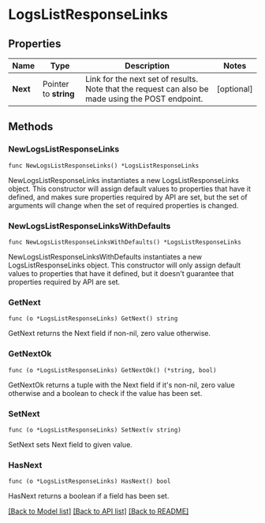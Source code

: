 # LogsListResponseLinks

## Properties

Name | Type | Description | Notes
---- | ---- | ----------- | ------
**Next** | Pointer to **string** | Link for the next set of results. Note that the request can also be made using the POST endpoint. | [optional] 

## Methods

### NewLogsListResponseLinks

`func NewLogsListResponseLinks() *LogsListResponseLinks`

NewLogsListResponseLinks instantiates a new LogsListResponseLinks object.
This constructor will assign default values to properties that have it defined,
and makes sure properties required by API are set, but the set of arguments
will change when the set of required properties is changed.

### NewLogsListResponseLinksWithDefaults

`func NewLogsListResponseLinksWithDefaults() *LogsListResponseLinks`

NewLogsListResponseLinksWithDefaults instantiates a new LogsListResponseLinks object.
This constructor will only assign default values to properties that have it defined,
but it doesn't guarantee that properties required by API are set.

### GetNext

`func (o *LogsListResponseLinks) GetNext() string`

GetNext returns the Next field if non-nil, zero value otherwise.

### GetNextOk

`func (o *LogsListResponseLinks) GetNextOk() (*string, bool)`

GetNextOk returns a tuple with the Next field if it's non-nil, zero value otherwise
and a boolean to check if the value has been set.

### SetNext

`func (o *LogsListResponseLinks) SetNext(v string)`

SetNext sets Next field to given value.

### HasNext

`func (o *LogsListResponseLinks) HasNext() bool`

HasNext returns a boolean if a field has been set.


[[Back to Model list]](../README.md#documentation-for-models) [[Back to API list]](../README.md#documentation-for-api-endpoints) [[Back to README]](../README.md)


